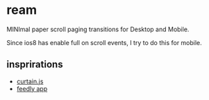 # ream
MINImal paper scroll paging transitions for Desktop and Mobile.

Since ios8 has enable full on scroll events, I try to do this for mobile.

## insprirations
- [curtain.js](https://github.com/Victa/curtain.js)
- [feedly app](https://feedly.com)